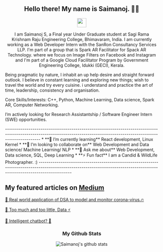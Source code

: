 
<h2 align="center">Hello there! My name is Saimanoj. 👋🤓</h2>
<p align='center'>
 <!--<a href="https://www.instagram.com/jyotsna_tiwary/"><img height="30" src="https://github.com/stephenajulu/WaylonWalker/blob/main/icon/instagram.jpg?raw=true"></a>&nbsp;&nbsp;
<a href="https://twitter.com/jtiwary0503"><img height="30" src="https://github.com/stephenajulu/WaylonWalker/blob/main/icon/twitter.png?raw=true"></a>&nbsp;&nbsp;-->
<a href="https://www.linkedin.com/in/saimanoj75/"><img height="30" src="https://github.com/stephenajulu/WaylonWalker/blob/main/icon/linkedin.png?raw=true"></a>
</p>
<div align='center'>
 

</div>

</div>

<p align="center">I am Saimanoj S, a Final year Under Graduate student at Sagi Rama Krishnam Raju Engineering College, Bhimavaram, India. I am currently working as a Web Developer Intern with the SanRon Consultancy Services LLP. I'm part of a group that is Spark AR Facilitator for Spack AR Technology. where we focus on Image Filters on Facebook and Instagram and I'm part of a Google Cloud Facilitator Program by Government Engineering College, Idukki (GECI), Kerala.

Being pragmatic by nature, I inhabit an up help desire and straight forward outlook. I believe in constant learning and exploring new things; wish to travel the world and try every cuisine. i understand and practice the art of time, leadership, consistency and organisation.

Core Skills/Interests: C++, Python, Machine Learning, Data science, Spark AR, Computer Networking. 

I’m actively looking for Research Assistantship / Software Engineer Intern (SWE) opportunities.

</p>
------------------------------------------------------------------------------------------------------------------------------------------------------------------------------
* **🌱 I’m currently learning** React development, Linux Kernel
* **👯 I’m looking to collaborate on** Web Development and Data science/ Machine Learning/ NLP
* **💬 Ask me about** Web Development, Data science, SQL, Deep Learning
* **⚡ Fun fact** I am a Candid & WildLife Photographer. :)
-----------------------------------------------------------------------------------------------------------------------------------------------------------------------------


## My featured articles on <a href="https://medium.com/@beriaditya20">Medium</a>

[🚀 Real world application of DSA to model and monitor corona-virus.🔥](https://medium.com/datadriveninvestor/graphs-trees-in-real-world-df24ef23b358)

[🦄 Too much and too little, Data ⚡️](https://medium.com/datadriveninvestor/too-much-and-too-little-data-763910a833d8)

[🔧 Intelligent chatbot? 🌈](https://medium.com/voice-tech-podcast/intelligent-chat-bot-14e3571c6a0e)



<div align='center' markdown="1">

### My Github Stats

![Saimanoj's github stats](https://github-readme-stats.vercel.app/api/?username=saimanoj75&show_icons=true&title_color=ffd1dc&icon_color=79ff97&text_color=ffd1dc&bg_color=151515)

 
 </div>
 
